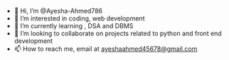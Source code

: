 - 👋 Hi, I’m @Ayesha-Ahmed786
- 👀 I’m interested in coding, web development 
- 🌱 I’m currently learning , DSA and DBMS
- 💞️ I’m looking to collaborate on projects related to python and front end development 
- 📫 How to reach me, email at ayeshaahmed45678@gmail.com

<!---
Ayesha-Ahmed786/Ayesha-Ahmed786 is a ✨ special ✨ repository because its `README.md` (this file) appears on your GitHub profile.
You can click the Preview link to take a look at your changes.
--->
